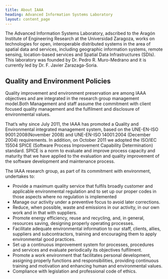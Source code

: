 ```yaml
---
title: About IAAA
heading: Advanced Information Systems Laboratory
layout: content_page
---
```


The Advanced Information Systems Laboratory, adscribed to the Aragón Institute of Engineering Research at the Universidad Zaragoza, works on technologies for open, interoperable distributed systems in the area of spatial data and services, including geographic information systems, remote sensing, location-based services and Spatial Data Infrastructures (SDIs). This laboratory was founded by Dr. Pedro R. Muro-Medrano and it is currently led by Dr. F. Javier Zarazaga-Soria.

## Quality and Environment Policies
Quality improvement and environment preservation are among IAAA objectives and are integrated in the research group management model.Both Management and staff assume the commitment with client focused quality management and the fulfilment and disclosure of environmental values.

That’s why since July 2011, the IAAA has promoted a Quality and Environmental integrated management system, based on the UNE-EN-ISO 9001:2008(November 2008) and UNE-EN-ISO 14001:2004 (December 2004) requirements.
In addition, on October 2011 we adopted the ISO/IEC 15504 SPICE (Software Process Improvement Capability Determination) standard. SPICE is a norm to evaluate and improve process capacity and maturity that we have applied to the evaluation and quality improvement of the software development and maintenance process.

The IAAA research group, as part of its commitment with environment, undertakes to:

- Provide a maximum quality service that fulfils broadly customer and applicable environmental regulation and to set up our proper codes in those aspects where no regulation is implemented
- Manage our activity under a preventive focus to avoid later corrections.
- Reduce, when possible, waste and emissions in our activity, in our own work and in that with suppliers.
- Promote energy efficiency, reuse and recycling, and, in general, resources saving, designing properly operating processes.
- Facilitate adequate environmental information to our staff, clients, allies, suppliers and subcontractors, training and encouraging them to apply environmental good practices.
- Set up a continuous improvement system for processes, procedures and services and evaluate periodically its objectives fulfilment.
- Promote a work environment that facilitates personal development, assigning properly functions and responsibilities, providing continuous training and motivation and enhancing human and environmental values.
- Compliance with legislation and professional code of ethics.
